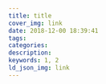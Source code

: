 ```yaml
---
title: title
cover_img: link
date: 2018-12-00 18:39:41
tags: 
categories: 
description: 
keywords: 1, 2
ld_json_img: link
---
```

